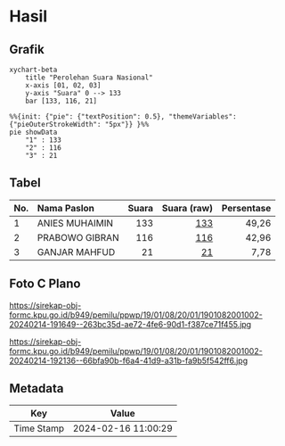 # Hasil

## Grafik

```mermaid
xychart-beta
    title "Perolehan Suara Nasional"
    x-axis [01, 02, 03]
    y-axis "Suara" 0 --> 133
    bar [133, 116, 21]
```

```mermaid
%%{init: {"pie": {"textPosition": 0.5}, "themeVariables": {"pieOuterStrokeWidth": "5px"}} }%%
pie showData
    "1" : 133
    "2" : 116
    "3" : 21
```

## Tabel

| No. | Nama Paslon    | Suara | Suara (raw) | Persentase |
|:--- |:-------------- | -----:| -----------:| ----------:|
| 1   | ANIES MUHAIMIN | 133   | [133][p-1]  | 49,26      |
| 2   | PRABOWO GIBRAN | 116   | [116][p-2]  | 42,96      |
| 3   | GANJAR MAHFUD  | 21    | [21][p-3]   | 7,78       |


[p-1]: https://github.com/gigit-pemilu/pemilu-2024/blob/main/pilpres/hitung-suara/sub/19-kepulauan-bangka-belitung/sub/01-bangka/sub/08-puding-besar/sub/2001-puding-besar/sub/002-tps/sub/paslon-1.txt
[p-2]: https://github.com/gigit-pemilu/pemilu-2024/blob/main/pilpres/hitung-suara/sub/19-kepulauan-bangka-belitung/sub/01-bangka/sub/08-puding-besar/sub/2001-puding-besar/sub/002-tps/sub/paslon-2.txt
[p-3]: https://github.com/gigit-pemilu/pemilu-2024/blob/main/pilpres/hitung-suara/sub/19-kepulauan-bangka-belitung/sub/01-bangka/sub/08-puding-besar/sub/2001-puding-besar/sub/002-tps/sub/paslon-3.txt

## Foto C Plano

https://sirekap-obj-formc.kpu.go.id/b949/pemilu/ppwp/19/01/08/20/01/1901082001002-20240214-191649--263bc35d-ae72-4fe6-90d1-f387ce71f455.jpg

https://sirekap-obj-formc.kpu.go.id/b949/pemilu/ppwp/19/01/08/20/01/1901082001002-20240214-192136--66bfa90b-f6a4-41d9-a31b-fa9b5f542ff6.jpg


## Metadata

| Key        | Value               |
| ---------- | ------------------- |
| Time Stamp | 2024-02-16 11:00:29 |



